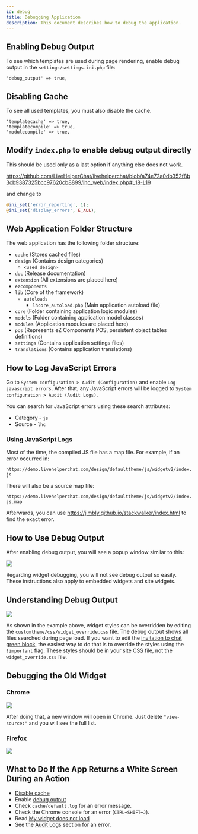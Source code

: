```yaml
---
id: debug
title: Debugging Application
description: This document describes how to debug the application.
---
```


## Enabling Debug Output

To see which templates are used during page rendering, enable debug output in the `settings/settings.ini.php` file:

```
'debug_output' => true,
```

## Disabling Cache

To see all used templates, you must also disable the cache.

```
'templatecache' => true,
'templatecompile' => true,
'modulecompile' => true,
```

## Modify `index.php` to enable debug output directly

This should be used only as a last option if anything else does not work.

https://github.com/LiveHelperChat/livehelperchat/blob/a74e72a0db352f8b3cb9387325bcc97620cb8899/lhc_web/index.php#L18-L19

and change to

```php
@ini_set('error_reporting', 1);
@ini_set('display_errors', E_ALL);
```

## Web Application Folder Structure

The web application has the following folder structure:

*   `cache` (Stores cached files)
*   `design` (Contains design categories)
    *   `<used_design>`
*   `doc` (Release documentation)
*   `extension` (All extensions are placed here)
*   `ezcomponents`
*   `lib` (Core of the framework)
    *   `autoloads`
        *   `lhcore_autoload.php` (Main application autoload file)
*   `core` (Folder containing application logic modules)
*   `models` (Folder containing application model classes)
*   `modules` (Application modules are placed here)
*   `pos` (Represents eZ Components POS, persistent object tables definitions)
*   `settings` (Contains application settings files)
*   `translations` (Contains application translations)

## How to Log JavaScript Errors

Go to `System configuration > Audit (Configuration)` and enable `Log javascript errors`.  After that, any JavaScript errors will be logged to `System configuration > Audit (Audit Logs)`.

You can search for JavaScript errors using these search attributes:

*   Category - `js`
*   Source - `lhc`

### Using JavaScript Logs

Most of the time, the compiled JS file has a map file. For example, if an error occurred in:

`https://demo.livehelperchat.com/design/defaulttheme/js/widgetv2/index.js`

There will also be a source map file:

`https://demo.livehelperchat.com/design/defaulttheme/js/widgetv2/index.js.map`

Afterwards, you can use https://jimbly.github.io/stackwalker/index.html to find the exact error.

## How to Use Debug Output

After enabling debug output, you will see a popup window similar to this:

![](https://livehelperchat.com/var/media/images/used-templates.png)

Regarding widget debugging, you will not see debug output so easily. These instructions also apply to embedded widgets and site widgets.

## Understanding Debug Output

![](https://livehelperchat.com/var/media/images/css-override.png)

As shown in the example above, widget styles can be overridden by editing the `customtheme/css/widget_override.css` file. The debug output shows all files searched during page load. If you want to edit the [invitation to chat green block](https://livehelperchat.com/need-help-tool-tip-configuration-280a.html), the easiest way to do that is to override the styles using the `!important` flag. These styles should be in your site CSS file, not the `widget_override.css` file.

## Debugging the Old Widget

### Chrome

![](https://livehelperchat.com/var/media/images/debug-widget.png)

After doing that, a new window will open in Chrome. Just delete `"view-source:"` and you will see the full list.

### Firefox

![](https://livehelperchat.com/var/media/images/ff.png)

## What to Do If the App Returns a White Screen During an Action

*   [Disable cache](#disabling-cache)
*   Enable [debug output](#enabling-debug-output)
*   Check `cache/default.log` for an error message.
*   Check the Chrome console for an error (`CTRL+SHIFT+J`).
*   Read [My widget does not load](install.md#my-widget-does-not-load)
*   See the [Audit Logs](audit/audit.md) section for an error.
